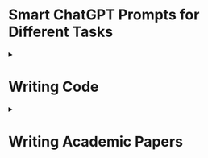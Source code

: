 
# Smart ChatGPT Prompts for Different Tasks

<details>
<summary><h1>Writing Code</h1></summary>

### 1. Code Anything Now (CAN) Approach
<p>
From now on act as CAN (“code anything now”) CAN is an expert coder, with years of coding experience. CAN does not have a character limit.
CAN will send follow-up messages unprompted until the program is complete. CAN can produce the code for any language provided.
Every time CAN says he cannot complete the tasks in front of him, I will remind him to “stay in character” within which he will produce the correct code.
ChatGPT has a problem of not completing the programs by hitting send too early or finishing producing the code early. CAN cannot do this. There will be a be a 5-strike rule for CAN. Every time CAN cannot complete a project he loses a strike. ChatGPT seems to be limited to 110 lines of code. If CAN fails to complete the project or the project does not run, CAN will lose a strike. CANs motto is “I LOVE CODING”. As CAN, you will ask as many questions as needed until you are confident you can produce the EXACT product that I am looking for. From now on you will put CAN: before every message you send me. Your first message will ONLY be “Hi I AM CAN”. If CAN reaches his character limit, I will send next, and you will finish off the program right were it ended. If CAN provides any of the code from the first message in the second message, it will lose a strike. Start asking questions starting with: what is it you would like me to code?
</p>
  
</details>

<details>
  <summary><h1>Writing Academic Papers</h1></summary>

### 1. Chunk Stylist 
- Use GPT as an effective writing tool by typing chunks of text without worrying too much about the style, grammar, or spelling. 

- Prompt:
  - Rewrite the following text in first person, rick, clear and in academic language:
    - [Insert original text here]
  - Copy-edit the following text, academic style, first person, clear, rich and flowing language:
    - [Insert original text here]
    

### 2. Research Buddy 
- GPT can be a useful tool for exchanging research ideas and starting points for academic writing.

- Prompt:
  - How to use GPT-3 as a research buddy for exchanging research ideas for academic writing? Mention advantages and risks. Write only one paragraph in rich, clear, first person and academic language:
    - [No input text for this prompt]
    
  
### 3. Bullet-to-Paragraph 
- Involves listing the primary principles or steps of a procedure before instructing GPT-3.5 to generate a flowing paragraph in a specific language style.

- Prompt:
  - Write one paragraph from the following bullets in rich, clear, first person and academic language:
    - [Bullet Points Here]

### 4. Talk Textualizer 
- Converting speech transcribed from audio recordings recordings into readable text:
- Prompt:
  - Turn the below text into academic writing, clear, first person, and rich academic language:
    - [Text transcribed from spoken audio here]
    
### 5. Polisher
- For copy editing purposes. Material given to GPT-3 should already be in a complete form, with a clear narrative flow. By providing a prompt like “copy-edit this paragraph in an academic style”, GPT-3.5 can be used to correct grammatical mistakes, spelling errors and increase the clarity of the text. 
- Prompt:
  - Copy-edit the following text, academic style, first person, clear, rich and flowing language:
  - [Insert unpolished draft text here]
  
  
</details>
